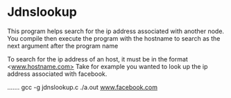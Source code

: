 # Jdnslookup
This program helps search for the ip address associated with another node.
You compile then execute the program with the hostname to search as the next argument after the program name

To search for the ip address of an host, it must be in the format  <www.hostname.com>
Take for example you wanted to look up the ip address associated with facebook. 

.......
gcc -g jdnslookup.c
./a.out www.facebook.com
